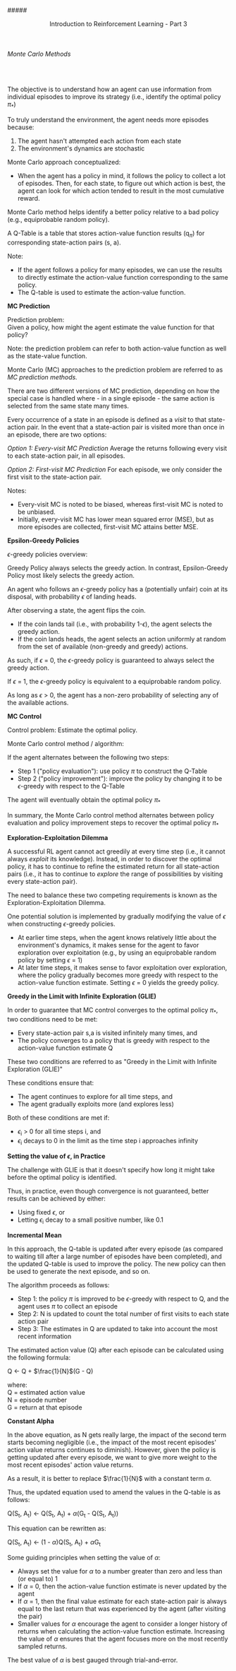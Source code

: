 #####<div align="center">Introduction to Reinforcement Learning - Part 3</div>

<br />

###### Monte Carlo Methods ######
<br/>

The objective is to understand how an agent can use information from individual episodes to improve its strategy (i.e., identify the optimal policy $\pi$<sub>\*</sub>)

To truly understand the environment, the agent needs more episodes because:
1. The agent hasn't attempted each action from each state
2. The environment's dynamics are stochastic

Monte Carlo approach conceptualized:  
* When the agent has a policy in mind, it follows the policy to collect a lot of episodes. Then, for each state, to figure out which action is best, the agent can look for which action tended to result in the most cumulative reward.

Monte Carlo method helps identify a better policy relative to a bad policy (e.g., equiprobable random policy).

A Q-Table is a table that stores action-value function results (q<sub>$\pi$</sub>) for corresponding state-action pairs (s, a).

Note:  
* If the agent follows a policy for many episodes, we can use the results to directly estimate the action-value function corresponding to the same policy.
* The Q-table is used to estimate the action-value function.

**MC Prediction**

Prediction problem:  
Given a policy, how might the agent estimate the value function for that policy?

Note: the prediction problem can refer to both action-value function as well as the state-value function.

Monte Carlo (MC) approaches to the prediction problem are referred to as *MC prediction methods.*

There are two different versions of MC prediction, depending on how the special case is handled where - in a single episode - the same action is selected from the same state many times.

Every occurrence of a state in an episode is defined as a *visit* to that state-action pair. In the event that a state-action pair is visited more than once in an episode, there are two options:

*Option 1: Every-visit MC Prediction*
Average the returns following every visit to each state-action pair, in all episodes.

*Option 2: First-visit MC Prediction*
For each episode, we only consider the first visit to the state-action pair.

Notes:  
* Every-visit MC is noted to be biased, whereas first-visit MC is noted to be unbiased.
* Initially, every-visit MC has lower mean squared error (MSE), but as more episodes are collected, first-visit MC attains better MSE.


**Epsilon-Greedy Policies**

$\epsilon$-greedy policies overview:  

Greedy Policy always selects the greedy action.
In contrast, Epsilon-Greedy Policy most likely selects the greedy action.

An agent who follows an $\epsilon$-greedy policy has a (potentially unfair) coin at its disposal, with probability $\epsilon$ of landing heads.

After observing a state, the agent flips the coin.  
* If the coin lands tail (i.e., with probability 1-$\epsilon$), the agent selects the greedy action.
* If the coin lands heads, the agent selects an action uniformly at random from the set of available (non-greedy and greedy) actions.

As such, if $\epsilon$ = 0, the $\epsilon$-greedy policy is guaranteed to always select the greedy action.

If $\epsilon$ = 1, the $\epsilon$-greedy policy is equivalent to a equiprobable random policy.

As long as $\epsilon$ > 0, the agent has a non-zero probability of selecting any of the available actions.

**MC Control**

Control problem: Estimate the optimal policy.

Monte Carlo control method / algorithm:

If the agent alternates between the following two steps:  
* Step 1 ("policy evaluation"): use policy $\pi$ to construct the Q-Table
* Step 2 ("policy improvement"): improve the policy by changing it to be $\epsilon$-greedy with respect to the Q-Table

The agent will eventually obtain the optimal policy $\pi$<sub>\*</sub>

In summary, the Monte Carlo control method alternates between policy evaluation and policy improvement steps to recover the optimal policy $\pi$<sub>\*</sub>

**Exploration-Exploitation Dilemma**

A successful RL agent cannot act greedily at every time step (i.e., it cannot always *exploit* its knowledge). Instead, in order to discover the optimal policy, it has to continue to refine the estimated return for all state-action pairs (i.e., it has to continue to *explore* the range of possibilities by visiting every state-action pair).

The need to balance these two competing requirements is known as the Exploration-Exploitation Dilemma.

One potential solution is implemented by gradually modifying the value of $\epsilon$ when constructing $\epsilon$-greedy policies.

* At earlier time steps, when the agent knows relatively little about the environment's dynamics, it makes sense for the agent to favor exploration over exploitation (e.g., by using an equiprobable random policy by setting $\epsilon$ = 1)
* At later time steps, it makes sense to favor exploitation over exploration, where the policy gradually becomes more greedy with respect to the action-value function estimate. Setting $\epsilon$ = 0 yields the greedy policy.

**Greedy in the Limit with Infinite Exploration (GLIE)**

In order to guarantee that MC control converges to the optimal policy $\pi$<sub>\*</sub>, two conditions need to be met:  
* Every state-action pair s,a is visited infinitely many times, and
* The policy converges to a policy that is greedy with respect to the action-value function estimate Q

These two conditions are referred to as "Greedy in the Limit with Infinite Exploration (GLIE)"

These conditions ensure that:  
* The agent continues to explore for all time steps, and
* The agent gradually exploits more (and explores less)

Both of these conditions are met if:  
* $\epsilon$<sub>i</sub> > 0 for all time steps i, and
* $\epsilon$<sub>i</sub> decays to 0 in the limit as the time step i approaches infinity

**Setting the value of $\epsilon$, in Practice**

The challenge with GLIE is that it doesn't specify how long it might take before the optimal policy is identified.

Thus, in practice, even though convergence is not guaranteed, better results can be achieved by either:  
* Using fixed $\epsilon$, or
* Letting $\epsilon$<sub>i</sub> decay to a small positive number, like 0.1

**Incremental Mean**

In this approach, the Q-table is updated after every episode (as compared to waiting till after a large number of episodes have been completed), and the updated Q-table is used to improve the policy. The new policy can then be used to generate the next episode, and so on.

The algorithm proceeds as follows:  
* Step 1: the policy $\pi$ is improved to be $\epsilon$-greedy with respect to Q, and the agent uses $\pi$ to collect an episode
* Step 2: N is updated to count the total number of first visits to each state action pair
* Step 3: The estimates in Q are updated to take into account the most recent information

The estimated action value (Q) after each episode can be calculated using the following formula:

Q $\leftarrow$ Q + $\frac{1}{N}$(G - Q)

where:  
Q = estimated action value  
N = episode number   
G = return at that episode

**Constant Alpha**

In the above equation, as N gets really large, the impact of the second term starts becoming negligible (i.e., the impact of the most recent episodes' action value returns continues to diminish). However, given the policy is getting updated after every episode, we want to give more weight to the most recent episodes' action value returns.

As a result, it is better to replace $\frac{1}{N}$ with a constant term $\alpha$.

Thus, the updated equation used to amend the values in the Q-table is as follows:

Q(S<sub>t</sub>, A<sub>t</sub>) $\leftarrow$ Q(S<sub>t</sub>, A<sub>t</sub>) + $\alpha$(G<sub>t</sub> - Q(S<sub>t</sub>, A<sub>t</sub>))

This equation can be rewritten as:

Q(S<sub>t</sub>, A<sub>t</sub>) $\leftarrow$ (1 - $\alpha$)Q(S<sub>t</sub>, A<sub>t</sub>) + $\alpha$G<sub>t</sub>

Some guiding principles when setting the value of $\alpha$:  
* Always set the value for $\alpha$ to a number greater than zero and less than (or equal to) 1
* If $\alpha$ = 0, then the action-value function estimate is never updated by the agent
* If $\alpha$ = 1, then the final value estimate for each state-action pair is always equal to the last return that was experienced by the agent (after visiting the pair)
* Smaller values for $\alpha$ encourage the agent to consider a longer history of returns when calculating the action-value function estimate. Increasing the value of $\alpha$ ensures that the agent focuses more on the most recently sampled returns.

The best value of $\alpha$ is best gauged through trial-and-error.
